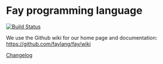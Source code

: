 # Fay programming language

[![Build Status](https://secure.travis-ci.org/faylang/fay.png?branch=master)](http://travis-ci.org/faylang/fay)

We use the Github wiki for our home page and documentation: https://github.com/faylang/fay/wiki

[Changelog](CHANGELOG.md)
